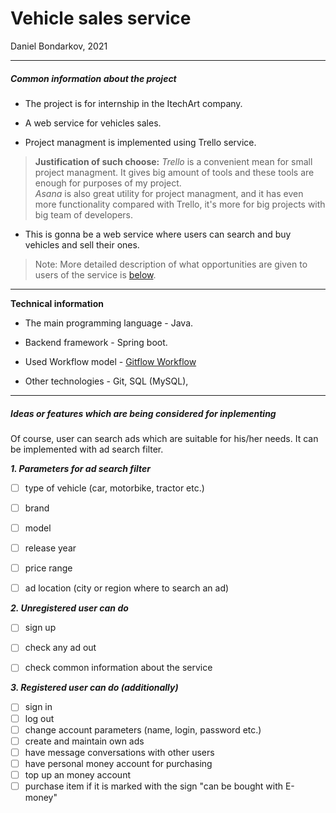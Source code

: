 
# Vehicle sales service

Daniel Bondarkov, 2021

***

##### Common information about the project

* The project is for internship in the ItechArt company.  

* A web service for vehicles sales.  

* Project managment is implemented using Trello service.

> **Justification of such choose:**
> *Trello* is a convenient mean for small project managment. It gives big amount of tools and these tools are enough for purposes of my project.  
> *Asana* is also great utility for project managment, and it has even more functionality compared with Trello, it's more for big projects with big team of developers. 

* This is gonna be a web service where users can search and buy vehicles and sell their ones.  

> Note: More detailed description of what opportunities are given to users of the service is [below](#features).


***

**Technical information**  

* The main programming language - Java. 

* Backend framework - Spring boot.  

* Used Workflow model - [Gitflow Workflow][1]

* Other technologies - Git, SQL (MySQL), 

[1]: <https://www.atlassian.com/git/tutorials/comparing-workflows/gitflow-workflow> "Gitflow model"


***

<a id="features"></a>

##### Ideas or features which are being considered for inplementing

Of course, user can search ads which are suitable for his/her needs. It can be implemented with ad search filter.  


***1. Parameters for ad search filter***

- [ ] type of vehicle (car, motorbike, tractor etc.)
- [ ] brand
- [ ] model
- [ ] release year
- [ ] price range
- [ ] ad location (city or region where to search an ad)  


***2. Unregistered user can do***

- [ ] sign up
- [ ] check any ad out
- [ ] check common information about the service  


***3. Registered user can do (additionally)***

- [ ] sign in
- [ ] log out
- [ ] change account parameters (name, login, password etc.)
- [ ] create and maintain own ads
- [ ] have message conversations with other users
- [ ] have personal money account for purchasing
- [ ] top up an money account
- [ ] purchase item if it is marked with the sign "can be bought with E-money"